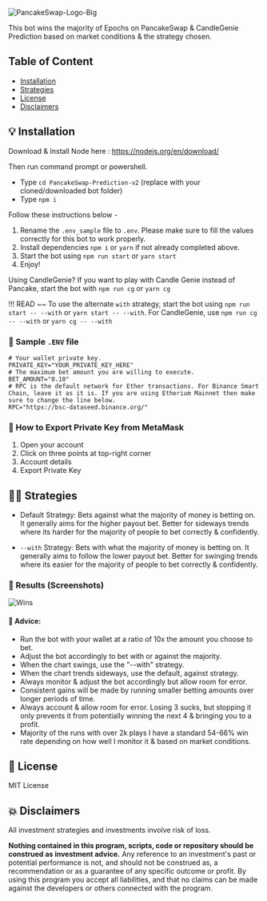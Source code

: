 
![PancakeSwap-Logo-Big](https://user-images.githubusercontent.com/37302442/142642313-475cd6f8-0050-4925-8604-0c0370b0a69c.png)

This bot wins the majority of Epochs on PancakeSwap & CandleGenie Prediction based on market conditions & the strategy chosen.

## Table of Content
* [Installation](#installation)
* [Strategies](#strategies)
* [License](#license)
* [Disclaimers](#disclaimers)

## 💡 Installation

Download & Install Node here :
https://nodejs.org/en/download/

Then run command prompt or powershell.  

- Type ``cd PancakeSwap-Prediction-v2`` (replace with your cloned/downloaded bot folder)
- Type ``npm i``

Follow these instructions below -

1. Rename the ``.env_sample`` file to ``.env``. Please make sure to fill the values correctly for this bot to work properly.
2. Install dependencies `npm i` or `yarn` if not already completed above.
3. Start the bot using `npm run start` or `yarn start`
4. Enjoy!

Using CandleGenie? If you want to play with Candle Genie instead of Pancake, start the bot with `npm run cg` or `yarn cg`

!!! READ ~~
			To use the alternate `with` strategy, start the bot using `npm run start -- --with` or `yarn start -- --with`.
			For CandleGenie, use `npm run cg -- --with` or `yarn cg -- --with`

### 🧰 Sample ``.ENV`` file
```
# Your wallet private key. 
PRIVATE_KEY="YOUR_PRIVATE_KEY_HERE"
# The maximum bet amount you are willing to execute.
BET_AMOUNT="0.10"
# RPC is the default network for Ether transactions. For Binance Smart Chain, leave it as it is. If you are using Etherium Mainnet then make sure to change the line below.
RPC="https://bsc-dataseed.binance.org/"
```

### 🦊 How to Export Private Key from MetaMask
1. Open your account
2. Click on three points at top-right corner
3. Account details
4. Export Private Key

## 🧑‍🎨 Strategies
- Default Strategy: Bets against what the majority of money is betting on. It generally aims for the higher payout bet. Better for sideways trends where its harder for the majority of people to bet correctly & confidently.

- `--with` Strategy: Bets with what the majority of money is betting on. It generally aims to follow the lower payout bet. Better for swinging trends where its easier for the majority of people to bet correctly & confidently.

### 🧪 Results (Screenshots)

![Wins](https://user-images.githubusercontent.com/93492689/139600566-39dd4cdb-b895-4988-9b08-a487dc5f562e.png)

#### 📢 Advice:
- Run the bot with your wallet at a ratio of 10x the amount you choose to bet.
- Adjust the bot accordingly to bet with or against the majority.
- When the chart swings, use the "--with" strategy.
- When the chart trends sideways, use the default, against strategy. 
- Always monitor & adjust the bot accordingly but allow room for error.
- Consistent gains will be made by running smaller betting amounts over longer periods of time. 
- Always account & allow room for error. Losing 3 sucks, but stopping it only prevents it from potentially winning the next 4 & bringing you to a profit. 
- Majority of the runs with over 2k plays I have a standard 54-66% win rate depending on how well I monitor it & based on market conditions.

## 💼 License
MIT License

## 💥 Disclaimers
All investment strategies and investments involve risk of loss.

**Nothing contained in this program, scripts, code or repository should be construed as investment advice.**
Any reference to an investment's past or potential performance is not, and should not be construed as, a recommendation or as a guarantee of any specific outcome or profit. By using this program you accept all liabilities, and that no claims can be made against the developers or others connected with the program.
